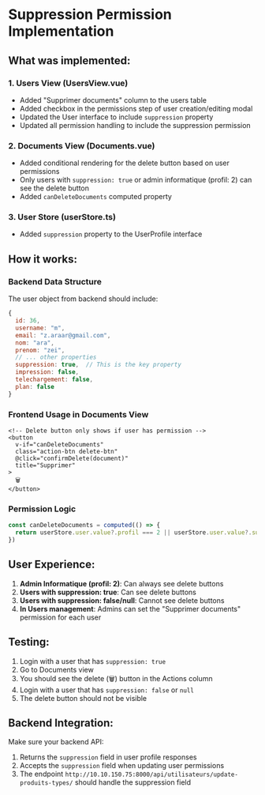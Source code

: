 # Suppression Permission Implementation

## What was implemented:

### 1. Users View (UsersView.vue)
- Added "Supprimer documents" column to the users table
- Added checkbox in the permissions step of user creation/editing modal
- Updated the User interface to include `suppression` property
- Updated all permission handling to include the suppression permission

### 2. Documents View (Documents.vue)
- Added conditional rendering for the delete button based on user permissions
- Only users with `suppression: true` or admin informatique (profil: 2) can see the delete button
- Added `canDeleteDocuments` computed property

### 3. User Store (userStore.ts)
- Added `suppression` property to the UserProfile interface

## How it works:

### Backend Data Structure
The user object from backend should include:
```javascript
{
  id: 36,
  username: "m",
  email: "z.araar@gmail.com",
  nom: "ara",
  prenom: "zei",
  // ... other properties
  suppression: true,  // This is the key property
  impression: false,
  telechargement: false,
  plan: false
}
```

### Frontend Usage in Documents View
```vue
<!-- Delete button only shows if user has permission -->
<button 
  v-if="canDeleteDocuments" 
  class="action-btn delete-btn" 
  @click="confirmDelete(document)" 
  title="Supprimer"
>
  🗑️
</button>
```

### Permission Logic
```javascript
const canDeleteDocuments = computed(() => {
  return userStore.user.value?.profil === 2 || userStore.user.value?.suppression || false
})
```

## User Experience:
1. **Admin Informatique (profil: 2)**: Can always see delete buttons
2. **Users with suppression: true**: Can see delete buttons
3. **Users with suppression: false/null**: Cannot see delete buttons
4. **In Users management**: Admins can set the "Supprimer documents" permission for each user

## Testing:
1. Login with a user that has `suppression: true`
2. Go to Documents view
3. You should see the delete (🗑️) button in the Actions column
4. Login with a user that has `suppression: false` or `null`
5. The delete button should not be visible

## Backend Integration:
Make sure your backend API:
1. Returns the `suppression` field in user profile responses
2. Accepts the `suppression` field when updating user permissions
3. The endpoint `http://10.10.150.75:8000/api/utilisateurs/update-produits-types/` should handle the suppression field